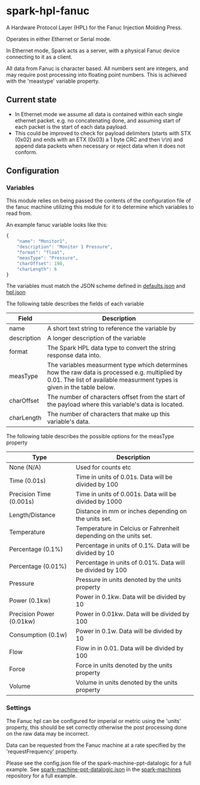 # spark-hpl-fanuc

A Hardware Protocol Layer (HPL) for the Fanuc Injection Molding Press.

Operates in either Ethernet or Serial mode.

In Ethernet mode, Spark acts as a server, with a physical Fanuc device connecting to it as a client.

All data from Fanuc is character based. All numbers sent are integers, and may require post processing into floating point numbers. This is achieved with the 'meastype' variable property.

## Current state
- In Ethernet mode we assume all data is contained within each single ethernet packet. e.g. no concatenating done, and assuming start of each packet is the start of each data payload.
- This could be improved to check for payload delimiters (starts with STX (0x02) and ends with an ETX (0x03) a 1 byte CRC and then \r\n) and append data packets when necessary or reject data when it does not conform.

## Configuration

### Variables
This module relies on being passed the contents of the configuration file of the fanuc machine utilizing this module for it to determine which variables to read
from.

An example fanuc variable looks like this:

```javascript
{
    "name": "Monitor1",
    "description": "Monitor 1 Pressure",
    "format": "float",
    "measType": "Pressure",
    "charOffset": 198,
    "charLength": 6
}
```

The variables must match the JSON scheme defined in [defaults.json](./defaults.json) and [hpl.json](https://makemake.tycoelectronics.com/stash/projects/IOTLABS/repos/spark-machine-hpl/browse/schemas/hpl.json)

The following table describes the fields of each variable

Field  | Description
-----  | -----------
name | A short text string to reference the variable by
description | A longer description of the variable
format | The Spark HPL data type to convert the string response data into.
measType | The variables measurment type which determines how the raw data is processed e.g. multiplied by 0.01. The list of available measurment types is given in the table below.
charOffset | The number of characters offset from the start of the payload where this variable's data is located.
charLength | The number of characters that make up this variable's data.

The following table describes the possible options for the measType property

Type  | Description
----- | -----------
None (N/A) | Used for counts etc
Time (0.01s) | Time in units of 0.01s. Data will be divided by 100
Precision Time (0.001s) | Time in units of 0.001s. Data will be divided by 1000
Length/Distance | Distance in mm or inches depending on the units set.
Temperature | Temperature in Celcius or Fahrenheit depending on the units set.
Percentage (0.1%) | Percentage in units of 0.1%. Data will be divided by 10
Percentage (0.01%) | Percentage in units of 0.01%. Data will be divided by 100
Pressure | Pressure in units denoted by the units property
Power (0.1kw) | Power in 0.1kw. Data will be divided by 10
Precision Power (0.01kw) | Power in 0.01kw. Data will be divided by 100
Consumption (0.1w) | Power in 0.1w. Data will be divided by 10
Flow | Flow in in 0.01. Data will be divided by 100
Force | Force in units denoted by the units property
Volume | Volume in units denoted by the units property

### Settings

The Fanuc hpl can be configured for imperial or metric using the 'units' property, this should be set correctly otherwise the post processing done on the raw data may be incorrect.

Data can be requested from the Fanuc machine at a rate specified by the 'requestFrequency' property.

Please see the config.json file of the spark-machine-ppt-datalogic for a full example.
See [spark-machine-ppt-datalogic.json](https://makemake.tycoelectronics.com/stash/projects/IOTLABS/repos/spark-machines/browse/fanuc/fanuc_roboshot.json) in the [spark-machines](https://makemake.tycoelectronics.com/stash/projects/IOTLABS/repos/spark-machines) repository for a full example.
